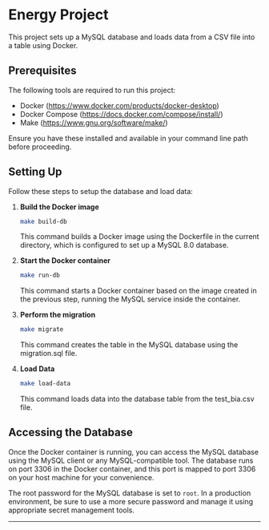 # Energy Project

This project sets up a MySQL database and loads data from a CSV file into a table using Docker.

## Prerequisites

The following tools are required to run this project:

- Docker (https://www.docker.com/products/docker-desktop)
- Docker Compose (https://docs.docker.com/compose/install/)
- Make (https://www.gnu.org/software/make/)

Ensure you have these installed and available in your command line path before proceeding.

## Setting Up

Follow these steps to setup the database and load data:

1. **Build the Docker image**
    ```bash
    make build-db
    ```
   This command builds a Docker image using the Dockerfile in the current directory, which is configured to set up a MySQL 8.0 database.

2. **Start the Docker container**
    ```bash
    make run-db
    ```
   This command starts a Docker container based on the image created in the previous step, running the MySQL service inside the container.

3. **Perform the migration**
    ```bash
    make migrate
    ```
   This command creates the table in the MySQL database using the migration.sql file.

4. **Load Data**
    ```bash
    make load-data
    ```
   This command loads data into the database table from the test_bia.csv file.

## Accessing the Database

Once the Docker container is running, you can access the MySQL database using the MySQL client or any MySQL-compatible tool. The database runs on port 3306 in the Docker container, and this port is mapped to port 3306 on your host machine for your convenience.

The root password for the MySQL database is set to `root`. In a production environment, be sure to use a more secure password and manage it using appropriate secret management tools.

---
